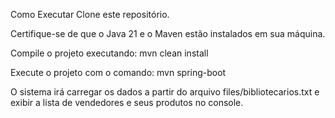 Como Executar
Clone este repositório.

Certifique-se de que o Java 21 e o Maven estão instalados em sua máquina.

Compile o projeto executando: mvn clean install

Execute o projeto com o comando: mvn spring-boot

O sistema irá carregar os dados a partir do arquivo files/bibliotecarios.txt e exibir a lista de vendedores e seus produtos no console.
